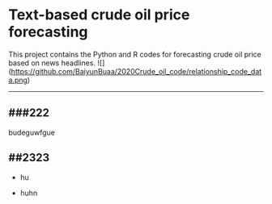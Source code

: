 # Text-based crude oil price forecasting

This project contains the Python and R codes for forecasting crude oil price based on news headlines.
![]
(https://github.com/BaiyunBuaa/2020Crude_oil_code/relationship_code_data.png)

-----------
###222
-----------
budeguwfgue

##2323
---------
- hu

- huhn

